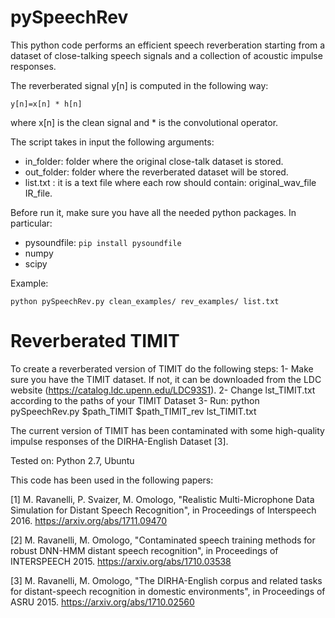 # pySpeechRev
This python code performs an efficient speech reverberation starting from a dataset of close-talking speech signals and a collection of acoustic impulse responses. 

The reverberated signal y[n] is computed in the following way:
```
y[n]=x[n] * h[n]
```

where x[n] is the clean signal and * is the convolutional operator.

The script takes in input the following arguments:
-  in_folder: folder where the original close-talk dataset is stored.
-  out_folder: folder where the reverberated dataset will be stored.
-  list.txt : it is a text file where each row should contain: original_wav_file IR_file.

Before run it, make sure you have all the needed python packages. In particular:
- pysoundfile: ``pip install pysoundfile``
- numpy
- scipy

Example:
```
python pySpeechRev.py clean_examples/ rev_examples/ list.txt
```

# Reverberated TIMIT
To create a reverberated version of TIMIT do the following steps:
1- Make sure you have the TIMIT dataset. If not, it can be downloaded from the LDC website (https://catalog.ldc.upenn.edu/LDC93S1).
2- Change lst_TIMIT.txt according to the paths of your TIMIT Dataset
3- Run:
python pySpeechRev.py $path_TIMIT  $path_TIMIT_rev lst_TIMIT.txt

The current version of TIMIT has been contaminated with some high-quality impulse responses of the DIRHA-English Dataset [3]. 

Tested on:
Python 2.7, Ubuntu

This code has been used in the following papers:



[1] M. Ravanelli, P. Svaizer, M. Omologo, "Realistic Multi-Microphone Data Simulation for Distant Speech Recognition",  in Proceedings of Interspeech 2016. https://arxiv.org/abs/1711.09470

[2] M. Ravanelli, M. Omologo, "Contaminated speech training methods for robust DNN-HMM distant speech recognition", in Proceedings of  INTERSPEECH 2015. https://arxiv.org/abs/1710.03538

[3] M. Ravanelli, M. Omologo, "The DIRHA-English corpus and related tasks for distant-speech recognition in domestic environments", in Proceedings of ASRU 2015. https://arxiv.org/abs/1710.02560
